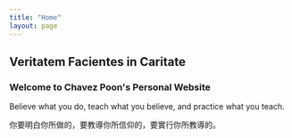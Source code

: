 ```yaml
---
title: "Home"
layout: page
---
```


## Veritatem Facientes in Caritate

### Welcome to Chavez Poon's Personal Website

Believe what you do, teach what you believe, and practice what you teach.

你要明白你所做的，要教導你所信仰的，要實行你所教導的。
